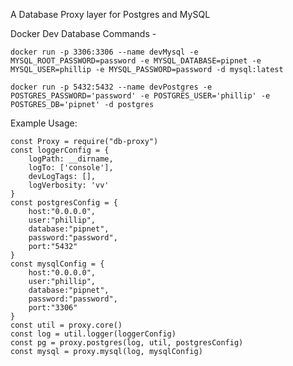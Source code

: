 A Database Proxy layer for Postgres and MySQL

Docker Dev Database Commands -

`docker run -p 3306:3306 --name devMysql -e MYSQL_ROOT_PASSWORD=password -e MYSQL_DATABASE=pipnet -e MYSQL_USER=phillip -e MYSQL_PASSWORD=password -d mysql:latest`

`docker run -p 5432:5432 --name devPostgres -e POSTGRES_PASSWORD='password' -e POSTGRES_USER='phillip' -e POSTGRES_DB='pipnet' -d postgres`


Example Usage:
```
const Proxy = require("db-proxy")
const loggerConfig = {
    logPath: __dirname,
    logTo: ['console'],
    devLogTags: [],
    logVerbosity: 'vv'
}
const postgresConfig = {
    host:"0.0.0.0",
    user:"phillip",
    database:"pipnet",
    password:"password",
    port:"5432"
}
const mysqlConfig = {
    host:"0.0.0.0",
    user:"phillip",
    database:"pipnet",
    password:"password",
    port:"3306"
}
const util = proxy.core()
const log = util.logger(loggerConfig)
const pg = proxy.postgres(log, util, postgresConfig)
const mysql = proxy.mysql(log, mysqlConfig)
```